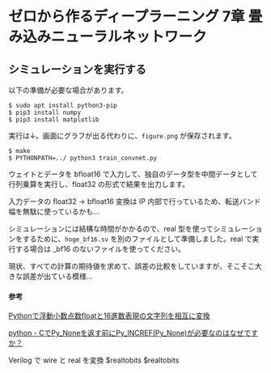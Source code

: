 # ゼロから作るディープラーニング 7章 畳み込みニューラルネットワーク

## シミュレーションを実行する

以下の準備が必要な場合があります。

```
$ sudo apt install python3-pip
$ pip3 install numpy
$ pip3 install matplotlib
```

実行は↓。画面にグラフが出る代わりに、`figure.png` が保存されます。

```
$ make
$ PYTHONPATH=../ python3 train_convnet.py
```

ウェイトとデータを bfloat16 で入力して、独自のデータ型を中間データとして行列乗算を実行し、float32 の形式で結果を出力します。

入力データの float32 → bfloat16 変換は IP 内部で行っているため、転送バンド幅を無駄に使っているかも…

シミュレーションには結構な時間がかかるので、real 型を使ってシミュレーションをするために、`hoge_bf16.sv` を別のファイルとして準備しました。real で実行する場合は _bf16 のないファイルを使ってください。

現状、すべての計算の期待値を求めて、誤差の比較をしていますが、そこそこ大きな誤差が出ている模様…

#### 参考

[Pythonで浮動小数点数floatと16進数表現の文字列を相互に変換](https://note.nkmk.me/python-float-hex/)

[python - CでPy_Noneを返す前にPy_INCREF(Py_None)が必要なのはなぜですか？](https://ja.coder.work/so/python/200081)

Verilog で wire と real を変換  $realtobits $realtobits